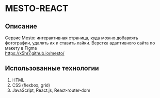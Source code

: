 # MESTO-REACT  
## Описание  
Cервис Mesto: интерактивная страница, 
куда можно добавлять фотографии, удалять их и ставить лайки. 
Верстка адаптивного сайта по макету в Figma  
https://x5hr7.github.io/mesto/  
## Использованные технологии  
1) HTML
2) CSS (flexbox, grid)
3) JavaScript, React.js, React-router-dom